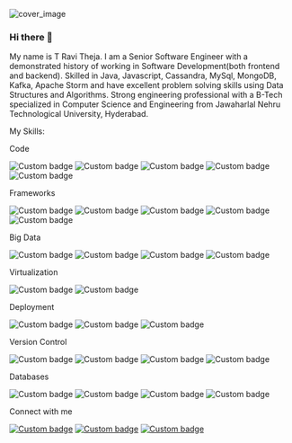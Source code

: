 <!--
**ravitheja990/ravitheja990** is a ✨ _special_ ✨ repository because its `README.md` (this file) appears on your GitHub profile.

Here are some ideas to get you started:

- 🔭 I’m currently working on ...
- 🌱 I’m currently learning ...
- 👯 I’m looking to collaborate on ...
- 🤔 I’m looking for help with ...
- 💬 Ask me about ...
- 📫 How to reach me: ...
- 😄 Pronouns: ...
- ⚡ Fun fact: ...
-->
![cover_image](https://user-images.githubusercontent.com/16048288/212347960-81a97fa4-59f4-4450-9e62-971d26c9ce93.jpg)

### Hi there 👋

My name is T Ravi Theja. I am a Senior Software Engineer with a demonstrated history of working in Software Development(both frontend and backend). Skilled in Java, Javascript, Cassandra, MySql, MongoDB, Kafka, Apache Storm and have excellent problem solving skills using Data Structures and Algorithms. Strong engineering professional with a B-Tech specialized in Computer Science and Engineering from Jawaharlal Nehru Technological University, Hyderabad.


My Skills:

Code

![Custom badge](https://img.shields.io/badge/Code-Java-Red)
![Custom badge](https://img.shields.io/badge/Code-Python-Red)
![Custom badge](https://img.shields.io/badge/Code-Javascript-Red)
![Custom badge](https://img.shields.io/badge/Code-Html-Red)
![Custom badge](https://img.shields.io/badge/Code-Css-Red)


Frameworks

![Custom badge](https://img.shields.io/badge/Frameworks-Spring-blue)
![Custom badge](https://img.shields.io/badge/Frameworks-Play-blue)
![Custom badge](https://img.shields.io/badge/Frameworks-Flask-blue)
![Custom badge](https://img.shields.io/badge/Frameworks-Angular-blue)
![Custom badge](https://img.shields.io/badge/Frameworks-React-blue)

Big Data

![Custom badge](https://img.shields.io/badge/Big_Data-Apache_Storm-red)
![Custom badge](https://img.shields.io/badge/Big_Data-Apache_Kafka-red)
![Custom badge](https://img.shields.io/badge/Big_Data-Elastic_Search-red)
![Custom badge](https://img.shields.io/badge/Big_Data-Kibana-red)

Virtualization

![Custom badge](https://img.shields.io/badge/Virtualization-Docker-purple)
![Custom badge](https://img.shields.io/badge/Virtualization-Kubernetes-purple)

Deployment

![Custom badge](https://img.shields.io/badge/Deployment-Jenkins-pink)
![Custom badge](https://img.shields.io/badge/Deployment-Argo-pink)
![Custom badge](https://img.shields.io/badge/Deployment-AWS-pink)

Version Control

![Custom badge](https://img.shields.io/badge/Version_Control-Git-orange)
![Custom badge](https://img.shields.io/badge/Version_Control-Github-orange)
![Custom badge](https://img.shields.io/badge/Version_Control-Bit_Bucket-orange)
![Custom badge](https://img.shields.io/badge/Version_Control-Gitlab-orange)

Databases

![Custom badge](https://img.shields.io/badge/Databases-MySQL-brown)
![Custom badge](https://img.shields.io/badge/Databases-Cassandra-brown)
![Custom badge](https://img.shields.io/badge/Databases-MongoDB-brown)
![Custom badge](https://img.shields.io/badge/Databases-Postgresql-brown)

Connect with me

[![Custom badge](https://img.shields.io/badge/LinkedIn-Profile-blue)](https://www.linkedin.com/in/travitheja)
[![Custom badge](https://img.shields.io/badge/LinkedIn-Twitter-blue)](https://twitter.com/coderravi)
[![Custom badge](https://img.shields.io/badge/LinkedIn-Leetcode-blue)](https://leetcode.com/lord_voldemort)

